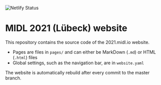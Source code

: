 ![Netlify Status](https://api.netlify.com/api/v1/badges/f7a83365-4dac-4743-8b75-940f941db337/deploy-status)

# MIDL 2021 (Lübeck) website

This repository contains the source code of the 2021.midl.io website.

* Pages are files in `pages/` and can either be MarkDown (`.md`) or HTML (`.html`) files
* Global settings, such as the navigation bar, are in `website.yaml`

The website is automatically rebuild after every commit to the master branch.
